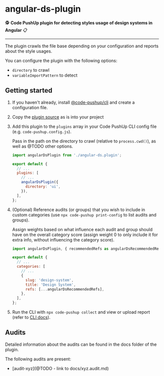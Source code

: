 # angular-ds-plugin

🕵️ **Code PushUp plugin for detecting styles usage of design systems in Angular** 📋

---

The plugin crawls the file base depending on your configuration and reports about the style usages.

You can configure the plugin with the following options:

- `directory` to crawl
- `variableImportPattern` to detect

## Getting started

1. If you haven't already, install [@code-pushup/cli](../cli/README.md) and create a configuration file.

2. Copy the [plugin source](../angular-ds-plugin) as is into your project

3. Add this plugin to the `plugins` array in your Code PushUp CLI config file (e.g. `code-pushup.config.js`).

   Pass in the path on the directory to crawl (relative to `process.cwd()`), as well as @TODO other options.

   ```js
   import angularDsPlugin from './angular-ds.plugin';

   export default {
     // ...
     plugins: [
       // ...
       angularDsPlugin({
         directory: 'ui',
       }),
     ],
   };
   ```

4. (Optional) Reference audits (or groups) that you wish to include in custom categories (use `npx code-pushup print-config` to list audits and groups).

   Assign weights based on what influence each audit and group should have on the overall category score (assign weight 0 to only include it for extra info, without influencing the category score).

   ```js
   import angularDsPlugin, { recommendedRefs as angularDsRecommendedRefs } from './angular-ds.Plugin';

   export default {
     // ...
     categories: [
       // ...
       {
         slug: 'design-system',
         title: 'Design System',
         refs: [...angularDsRecommendedRefs],
       },
     ],
   };
   ```

5. Run the CLI with `npx code-pushup collect` and view or upload report (refer to [CLI docs](../cli/README.md)).

## Audits

Detailed information about the audits can be found in the docs folder of the plugin.

The following audits are present:

- [audit-xyz](@TODO - link to docs/xyz.audit.md)
